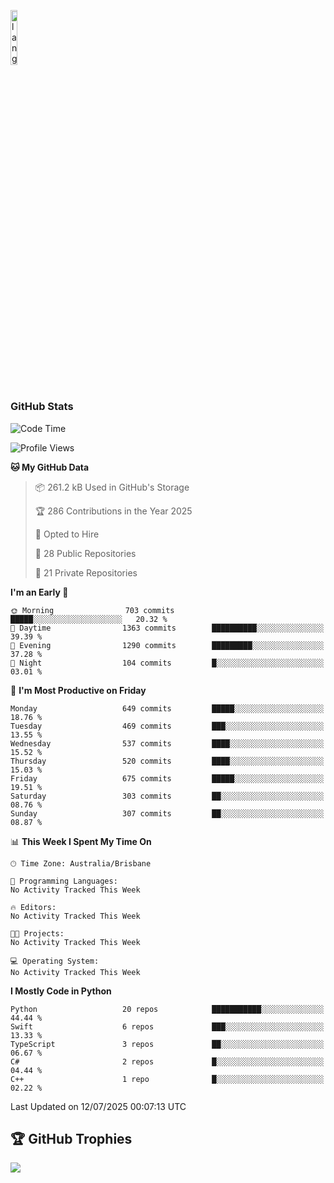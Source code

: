<p align="left"><img width=15%" src="https://github.com/alansmathew/alansmathew/raw/master/lang.gif" alt="lang image here" /></p>

# <h3 align="left">GitHub Stats</h3>

<!--START_SECTION:waka-->
![Code Time](http://img.shields.io/badge/Code%20Time-591%20hrs%2026%20mins-blue)

![Profile Views](http://img.shields.io/badge/Profile%20Views-1-blue)

**🐱 My GitHub Data** 

> 📦 261.2 kB Used in GitHub's Storage 
 > 
> 🏆 286 Contributions in the Year 2025
 > 
> 💼 Opted to Hire
 > 
> 📜 28 Public Repositories 
 > 
> 🔑 21 Private Repositories 
 > 
**I'm an Early 🐤** 

```text
🌞 Morning                703 commits         █████░░░░░░░░░░░░░░░░░░░░   20.32 % 
🌆 Daytime                1363 commits        ██████████░░░░░░░░░░░░░░░   39.39 % 
🌃 Evening                1290 commits        █████████░░░░░░░░░░░░░░░░   37.28 % 
🌙 Night                  104 commits         █░░░░░░░░░░░░░░░░░░░░░░░░   03.01 % 
```
📅 **I'm Most Productive on Friday** 

```text
Monday                   649 commits         █████░░░░░░░░░░░░░░░░░░░░   18.76 % 
Tuesday                  469 commits         ███░░░░░░░░░░░░░░░░░░░░░░   13.55 % 
Wednesday                537 commits         ████░░░░░░░░░░░░░░░░░░░░░   15.52 % 
Thursday                 520 commits         ████░░░░░░░░░░░░░░░░░░░░░   15.03 % 
Friday                   675 commits         █████░░░░░░░░░░░░░░░░░░░░   19.51 % 
Saturday                 303 commits         ██░░░░░░░░░░░░░░░░░░░░░░░   08.76 % 
Sunday                   307 commits         ██░░░░░░░░░░░░░░░░░░░░░░░   08.87 % 
```


📊 **This Week I Spent My Time On** 

```text
🕑︎ Time Zone: Australia/Brisbane

💬 Programming Languages: 
No Activity Tracked This Week

🔥 Editors: 
No Activity Tracked This Week

🐱‍💻 Projects: 
No Activity Tracked This Week

💻 Operating System: 
No Activity Tracked This Week
```

**I Mostly Code in Python** 

```text
Python                   20 repos            ███████████░░░░░░░░░░░░░░   44.44 % 
Swift                    6 repos             ███░░░░░░░░░░░░░░░░░░░░░░   13.33 % 
TypeScript               3 repos             ██░░░░░░░░░░░░░░░░░░░░░░░   06.67 % 
C#                       2 repos             █░░░░░░░░░░░░░░░░░░░░░░░░   04.44 % 
C++                      1 repo              █░░░░░░░░░░░░░░░░░░░░░░░░   02.22 % 
```




 Last Updated on 12/07/2025 00:07:13 UTC
<!--END_SECTION:waka-->

## 🏆 GitHub Trophies

![](https://github-profile-trophy.vercel.app/?username=samh06&theme=discord&no-frame=true&no-bg=false&margin-w=4)
